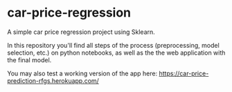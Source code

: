 # car-price-regression
A simple car price regression project using Sklearn. 

In this repository you'll find all steps of the process (preprocessing, model selection, etc.) on python notebooks, as well as the the web application with the final model. 

You may also test a working version of the app here: https://car-price-prediction-rfgs.herokuapp.com/
